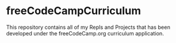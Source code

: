 # freeCodeCampCurriculum
This repository contains all of my Repls and Projects that has been developed under the freeCodeCamp.org curriculum application.
